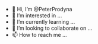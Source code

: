 - 👋 Hi, I’m @PeterProdyna
- 👀 I’m interested in ...
- 🌱 I’m currently learning ...
- 💞️ I’m looking to collaborate on ...
- 📫 How to reach me ...

<!---
PeterProdyna/PeterProdyna is a ✨ special ✨ repository because its `README.md` (this file) appears on your GitHub profile.
You can click the Preview link to take a look at your changes.
--->
